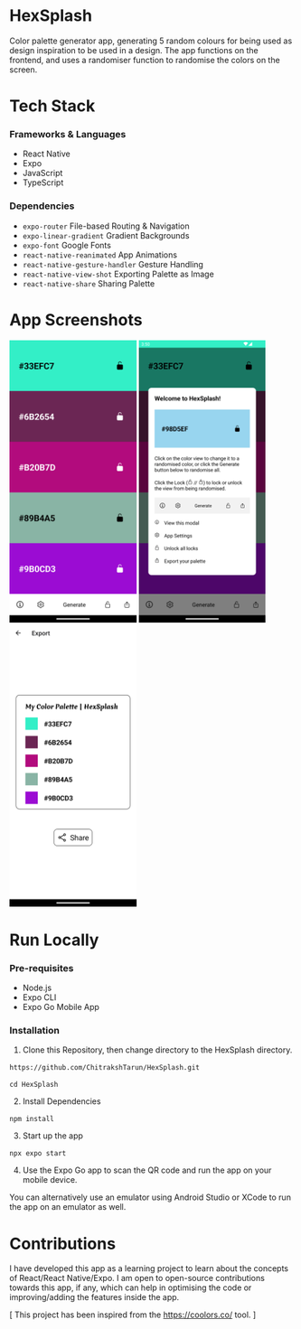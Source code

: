 ﻿# HexSplash

Color palette generator app, generating 5 random colours for being used as design inspiration to be used in a design. The app functions on the frontend, and uses a randomiser function to randomise the colors on the screen.

# Tech Stack

### Frameworks & Languages

- React Native
- Expo
- JavaScript
- TypeScript

### Dependencies

- `expo-router` File-based Routing & Navigation
- `expo-linear-gradient` Gradient Backgrounds
- `expo-font` Google Fonts
- `react-native-reanimated` App Animations
- `react-native-gesture-handler` Gesture Handling
- `react-native-view-shot` Exporting Palette as Image
- `react-native-share` Sharing Palette

# App Screenshots

<div>
<img src="https://github.com/ChitrakshTarun/HexSplash/blob/main/assets/screenshots/AppScreenshotGenerator.png" height="500">
<img src="https://github.com/ChitrakshTarun/HexSplash/blob/main/assets/screenshots/AppScreenshotModal.png" height="500">
<img src="https://github.com/ChitrakshTarun/HexSplash/blob/main/assets/screenshots/AppScreenshotExport.png" height="500">
</div>

# Run Locally

### Pre-requisites

- Node.js
- Expo CLI
- Expo Go Mobile App

### Installation

1. Clone this Repository, then change directory to the HexSplash directory.

```
https://github.com/ChitrakshTarun/HexSplash.git
```

```
cd HexSplash
```

2. Install Dependencies

```
npm install
```

3. Start up the app

```
npx expo start
```

4. Use the Expo Go app to scan the QR code and run the app on your mobile device.

You can alternatively use an emulator using Android Studio or XCode to run the app on an emulator as well.

# Contributions

I have developed this app as a learning project to learn about the concepts of React/React Native/Expo. I am open to open-source contributions towards this app, if any, which can help in optimising the code or improving/adding the features inside the app.

[ This project has been inspired from the https://coolors.co/ tool. ]
